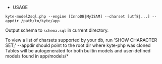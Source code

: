 * USAGE

```
kyte-model2sql.php --engine [InnoDB|MyISAM] --charset [utf8|...] --appdir /path/to/kyte/app
```

Output schema to `schema.sql` in current directory.

To view a list of charsets supported by your db, run 'SHOW CHARACTER SET;'
--appdir should point to the root dir where kyte-php was cloned
Tables will be autogenerated for both builtin models and user-defined models found in app/models/*